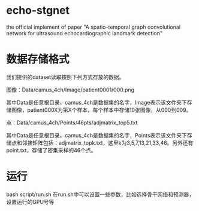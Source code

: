 # echo-stgnet
the official implement of paper "A spatio-temporal graph convolutional network for ultrasound echocardiographic landmark detection"
# 数据存储格式
我们提供的dataset读取按照下列方式存放的数据。

图像：Data/camus_4ch/Image/patient0001/000.png

其中Data是任意根目录，camus_4ch是数据集的名字，Image表示该文件夹下存储图像，patient000X为第X个样本，每个样本中存储10张图像，从000到009。

点：Data/camus_4ch/Points/46pts/adjmatrix_top5.txt

其中Data是任意根目录，camus_4ch是数据集的名字，Points表示该文件夹下存储点和邻接矩阵包括：adjmatrix_topk.txt，这里k为3,5,7,13,21,33,46。另外还有point.txt，存储了密集采样的46个点。

# 运行
bash script/run.sh
在run.sh中可以设置一些参数，比如选择骨干网络和预测器，设置运行的GPU号等
